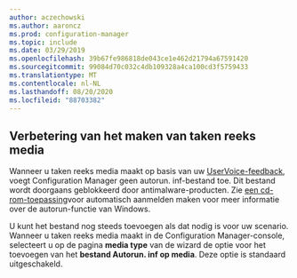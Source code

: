 ```yaml
---
author: aczechowski
ms.author: aaroncz
ms.prod: configuration-manager
ms.topic: include
ms.date: 03/29/2019
ms.openlocfilehash: 39b67fe986818de043ce1e462d21794a67591420
ms.sourcegitcommit: 99084d70c032c4db109328a4ca100cd3f5759433
ms.translationtype: MT
ms.contentlocale: nl-NL
ms.lasthandoff: 08/20/2020
ms.locfileid: "88703382"
---
```

## <a name="improvement-to-task-sequence-media-creation"></a><a name="bkmk_tsmedia"></a> Verbetering van het maken van taken reeks media

<!-- 4090666 -->

Wanneer u taken reeks media maakt op basis van uw [UserVoice-feedback](https://configurationmanager.uservoice.com/forums/300492-ideas/suggestions/20306074-add-ability-to-not-include-autorun-inf-when-buildi), voegt Configuration Manager geen autorun. inf-bestand toe. Dit bestand wordt doorgaans geblokkeerd door antimalware-producten. Zie [een cd-rom-toepassing](/windows/desktop/shell/autoplay)voor automatisch aanmelden maken voor meer informatie over de autorun-functie van Windows.

U kunt het bestand nog steeds toevoegen als dat nodig is voor uw scenario. Wanneer u taken reeks media maakt in de Configuration Manager-console, selecteert u op de pagina **media type** van de wizard de optie voor het toevoegen van het **bestand Autorun. inf op media**. Deze optie is standaard uitgeschakeld.